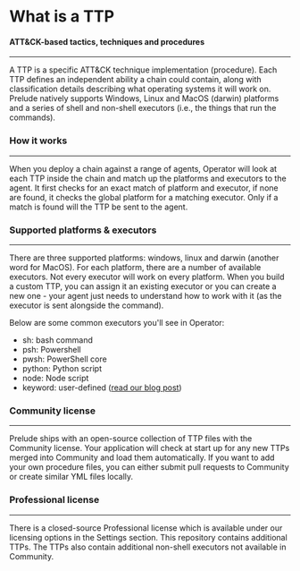 # What is a TTP

#### ATT&CK-based tactics, techniques and procedures

---

A TTP is a specific ATT&CK technique implementation (procedure). Each TTP defines an independent
ability a chain could contain, along with classification details describing what operating systems it
will work on. Prelude natively supports Windows, Linux and MacOS (darwin) platforms and a series of shell
and non-shell executors (i.e., the things that run the commands).

### How it works

---

When you deploy a chain against a range of agents, Operator will look at each TTP inside the chain and
match up the platforms and executors to the agent. It first checks for an exact match of platform and executor,
if none are found, it checks the global platform for a matching executor. Only if a match is found will the TTP
be sent to the agent.

### Supported platforms & executors

---

There are three supported platforms: windows, linux and darwin (another word for MacOS). For each platform, there are a 
number of available executors. Not every executor will work on every platform. When you build a custom TTP, you can 
assign it an existing executor or you can create a new one - your agent just needs to understand how to work with it (as the 
executor is sent alongside the command).

Below are some common executors you'll see in Operator:

- sh: bash command
- psh: Powershell
- pwsh: PowerShell core
- python: Python script
- node: Node script
- keyword: user-defined ([read our blog post](https://feed.prelude.org/p/keywords-to-the-kingdom-simple-modular))

### Community license

---

Prelude ships with an open-source collection of TTP files with the Community license. Your application will check at
start up for any new TTPs merged into Community and load them automatically. If you want to add your own procedure files,
you can either submit pull requests to Community or create similar YML files locally.

### Professional license

---

There is a closed-source Professional license which is available under our licensing options in the Settings section. This repository contains
additional TTPs. The TTPs also contain additional non-shell executors not available in Community.

